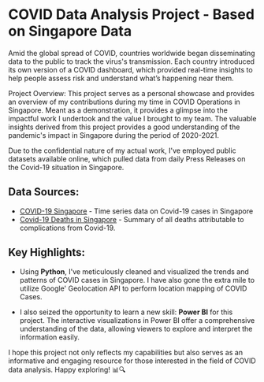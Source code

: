 # COVID Data Analysis Project - Based on Singapore Data

Amid the global spread of COVID, countries worldwide began disseminating data to the public to track the virus's transmission. Each country introduced its own version of a COVID dashboard, which provided real-time insights to help people assess risk and understand what’s happening near them. 

Project Overview:
This project serves as a personal showcase and provides an overview of my contributions during my time in COVID Operations in Singapore. Meant as a demonstration, it provides a glimpse into the impactful work I undertook and the value I brought to my team. The valuable insights derived from this project provides a good understanding of the pandemic's impact in Singapore during the period of 2020-2021. 

Due to the confidential nature of my actual work, I've employed public datasets available online, which pulled data from daily Press Releases on the Covid-19 situation in Singapore.

## Data Sources:
- [COVID-19 Singapore](https://data.world/hxchua/covid-19-singapore) - Time series data on Covid-19 cases in Singapore
- [Covid-19 Deaths in Singapore](https://data.world/tws4793/covid-19-deaths-singapore) - Summary of all deaths attributable to complications from Covid-19.

## Key Highlights:

- Using **Python**, I've meticulously cleaned and visualized the trends and patterns of COVID cases in Singapore. I have also gone the extra mile to utilize Google' Geolocation API to perform location mapping of COVID Cases.

- I also seized the opportunity to learn a new skill: **Power BI** for this project. The interactive visualizations in Power BI offer a comprehensive understanding of the data, allowing viewers to explore and interpret the information easily.

I hope this project not only reflects my capabilities but also serves as an informative and engaging resource for those interested in the field of COVID data analysis. Happy exploring! 📊🔍
